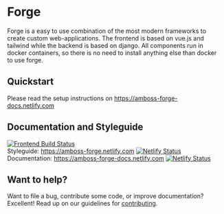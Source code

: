 # Forge

Forge is a easy to use combination of the most modern frameworks to create custom
web-applications.
The frontend is based on vue.js and tailwind while the backend is based on django.
All components run in docker containers, so there is no need to install anything
else than docker to use forge.

## Quickstart
Please read the setup instructions on https://amboss-forge-docs.netlify.com

## Documentation and Styleguide
[![Frontend Build Status](https://travis-ci.org/liip-amboss/forge.svg?branch=master)](https://travis-ci.org/liip-amboss/forge)<br />
Styleguide: https://amboss-forge.netlify.com [![Netlify Status](https://api.netlify.com/api/v1/badges/6d9b0ae6-809a-4bc3-b5af-ad3bdd80d6f4/deploy-status)](https://app.netlify.com/sites/amboss-forge/deploys)<br />
Documentation: https://amboss-forge-docs.netlify.com [![Netlify Status](https://api.netlify.com/api/v1/badges/a37f08ab-7987-400b-8005-6f4728dd8976/deploy-status)](https://app.netlify.com/sites/amboss-forge-docs/deploys)<br />

## Want to help?
Want to file a bug, contribute some code, or improve documentation? Excellent! 
Read up on our guidelines for [contributing][contributing].

[contributing]: https://github.com/liip-amboss/forge/blob/master/CODE_OF_CONDUCT.md
